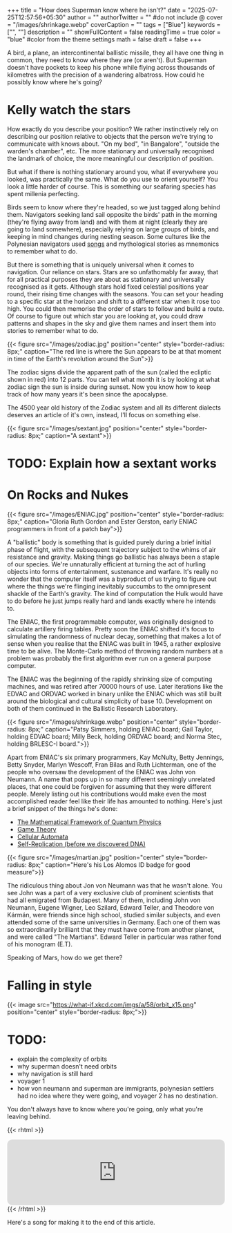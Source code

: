 +++
title = "How does Superman know where he isn't?"
date = "2025-07-25T12:57:56+05:30"
author = ""
authorTwitter = "" #do not include @
cover = "/images/shrinkage.webp"
coverCaption = ""
tags = ["Blue"]
keywords = ["", ""]
description = ""
showFullContent = false
readingTime = true 
color = "blue" #color from the theme settings
math = false
draft = false 
+++

A bird, a plane, an intercontinental ballistic missile, they all have one thing in common, they need to know where they are (or aren't). But Superman doesn't have pockets to keep his phone while flying across thousands of kilometres with the precision of a wandering albatross. How could he possibly know where he's going?

# Kelly watch the stars 

How exactly do you describe your position? We rather instinctively rely on describing our position relative to objects that the person we're trying to communicate with knows about. "On my bed", "in Bangalore", "outside the warden's chamber", etc. The more stationary and universally recognised the landmark of choice, the more meaningful our description of position.

But what if there is nothing stationary around you, what if everywhere you looked, was practically the same. What do you use to orient yourself? You look a little harder of course. This is something our seafaring species has spent millenia perfecting.

Birds seem to know where they're headed, so we just tagged along behind them. Navigators seeking land sail opposite the birds' path in the morning (they're flying away from land) and with them at night (clearly they are going to land somewhere), especially relying on large groups of birds, and keeping in mind changes during nesting season. Some cultures like the Polynesian navigators used [songs](https://youtu.be/ShbODIG2C60?si=E8LyRXPW1eeJGuAy) and mythological stories as mnemonics to remember what to do. 

But there is something that is uniquely universal when it comes to navigation. Our reliance on stars. Stars are so unfathomably far away, that for all practical purposes they are about as stationary and universally recognised as it gets. Although stars hold fixed celestial positions year round, their rising time changes with the seasons. You can set your heading to a specific star at the horizon and shift to a different star when it rose too high. You could then memorise the order of stars to follow and build a route. Of course to figure out which star you are looking at, you could draw patterns and shapes in the sky and give them names and insert them into stories to remember what to do.

{{< figure src="/images/zodiac.jpg" position="center" style="border-radius: 8px;" caption="The red line is where the Sun appears to be at that moment in time of the Earth's revolution around the Sun">}}

The zodiac signs divide the apparent path of the sun (called the ecliptic shown in red) into 12 parts. You can tell what month it is by looking at what zodiac sign the sun is inside during sunset. Now you know how to keep track of how many years it's been since the apocalypse.

The 4500 year old history of the Zodiac system and all its different dialects deserves an article of it's own, instead, I'll focus on something else.

{{< figure src="/images/sextant.jpg" position="center" style="border-radius: 8px;" caption="A sextant">}}

# TODO: Explain how a sextant works

# On Rocks and Nukes 

{{< figure src="/images/ENIAC.jpg" position="center" style="border-radius: 8px;" caption="Gloria Ruth Gordon and Ester Gerston, early ENIAC programmers in front of a patch bay">}}

A "ballistic" body is something that is guided purely during a brief initial phase of flight, with the subsequent trajectory subject to the whims of air resistance and gravity. Making things go ballistic has always been a staple of our species. We're unnaturally efficient at turning the act of hurling objects into forms of entertainment, sustenance and warfare. It's really no wonder that the computer itself was a byproduct of us trying to figure out where the things we're flinging inevitably succumbs to the omnipresent shackle of the Earth's gravity. The kind of computation the Hulk would have to do before he just jumps really hard and lands exactly where he intends to. 

The ENIAC, the first programmable computer, was originally designed to calculate artillery firing tables. Pretty soon the ENIAC shifted it's focus to simulating the randomness of nuclear decay, something that makes a lot of sense when you realise that the ENIAC was built in 1945, a rather explosive time to be alive. The Monte-Carlo method of throwing random numbers at a problem was probably the first algorithm ever run on a general purpose computer.

The ENIAC was the beginning of the rapidly shrinking size of computing machines, and was retired after 70000 hours of use. Later iterations like the EDVAC and ORDVAC worked in binary unlike the ENIAC which was still built around the biological and cultural simplicity of base 10. Development on both of them continued in the Ballistic Research Laboratory.

{{< figure src="/images/shrinkage.webp" position="center" style="border-radius: 8px;" caption="Patsy Simmers, holding ENIAC board; Gail Taylor, holding EDVAC board; Milly Beck, holding ORDVAC board; and Norma Stec, holding BRLESC-I board.">}}

Apart from ENIAC's six primary programmers, Kay McNulty, Betty Jennings, Betty Snyder, Marlyn Wescoff, Fran Bilas and Ruth Lichterman, one of the people who oversaw the development of the ENIAC was John von Neumann. A name that pops up in so many different seemingly unrelated places, that one could be forgiven for assuming that they were different people. Merely listing out his contributions would make even the most accomplished reader feel like their life has amounted to nothing. Here's just a brief snippet of the things he's done:

* [The Mathematical Framework of Quantum Physics](https://www.ams.org/journals/bull/1958-64-03/S0002-9904-1958-10206-2/S0002-9904-1958-10206-2.pdf)
* [Game Theory](https://en.wikipedia.org/wiki/Game_theory)
* [Cellular Automata](https://en.wikipedia.org/wiki/Cellular_automaton)
* [Self-Replication (before we discovered DNA)](https://en.wikipedia.org/wiki/Von_Neumann_universal_constructor)

{{< figure src="/images/martian.jpg" position="center" style="border-radius: 8px;" caption="Here's his Los Alomos ID badge for good measure">}}

The ridiculous thing about Jon von Neumann was that he wasn't alone. You see John was a part of a very exclusive club of prominent scientists that had all emigrated from Budapest. Many of them, including John von Neumann, Eugene Wigner, Leo Szilard, Edward Teller, and Theodore von Kármán, were friends since high school, studied similar subjects, and even attended some of the same universities in Germany. Each one of them was so extraordinarily brilliant that they must have come from another planet, and were called "The Martians". Edward Teller in particular was rather fond of his monogram (E.T).

Speaking of Mars, how do we get there?

# Falling in style

{{< image src="https://what-if.xkcd.com/imgs/a/58/orbit_x15.png" position="center" style="border-radius: 8px;">}}

# TODO:
- explain the complexity of orbits
- why superman doesn't need orbits
- why navigation is still hard
- voyager 1
- how von neumann and superman are immigrants, polynesian settlers had no idea where they were going, and voyager 2 has no destination.

You don't always have to know where you're going, only what you're leaving behind.

{{< rhtml >}}
<iframe style="border-radius:12px" src="https://open.spotify.com/embed/track/20JoYLakgIgRpD8uUGnBOc?utm_source=generator&theme=0" width="100%" height="152" frameBorder="0" allowfullscreen="" allow="autoplay; clipboard-write; encrypted-media; fullscreen; picture-in-picture" loading="lazy"></iframe>
{{< /rhtml >}}

Here's a song for making it to the end of this article.
